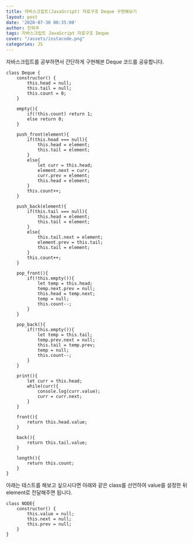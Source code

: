 ```yaml
---
title: 자바스크립트(JavaScript) 자료구조 Deque 구현해보기
layout: post
date: '2020-07-30 00:35:00'
author: 진혀쿠
tags: 자바스크립트 JavaScript 자료구조 Deque
cover: "/assets/instacode.png"
categories: JS
---
```

자바스크립트를 공부하면서 간단하게 구현해본 Deque 코드를 공유합니다. 

    class Deque {
        constructor() {
            this.head = null;
            this.tail = null;
            this.count = 0;
        }

        empty(){
            if(!this.count) return 1;
            else return 0;
        }

        push_front(element){
            if(this.head === null){
                this.head = element;
                this.tail = element;
            }
            else{
                let curr = this.head;
                element.next = curr;
                curr.prev = element;
                this.head = element;
            }
            this.count++;
        }

        push_back(element){
            if(this.tail === null){
                this.head = element;
                this.tail = element;
            }
            else{
                this.tail.next = element;
                element.prev = this.tail;
                this.tail = element;
            }
            this.count++;
        }

        pop_front(){
            if(!this.empty()){
                let temp = this.head;
                temp.next.prev = null;
                this.head = temp.next;
                temp = null;
                this.count--;
            }
        }

        pop_back(){
            if(!this.empty()){
                let temp = this.tail;
                temp.prev.next = null;
                this.tail = temp.prev;
                temp = null;
                this.count--;
            }
        }

        print(){
            let curr = this.head;
            while(curr){
                console.log(curr.value);
                curr = curr.next;
            }
        }

        front(){
            return this.head.value;
        }

        back(){
            return this.tail.value;
        }

        length(){
            return this.count;
        }
    }

아래는 테스트를 해보고 싶으시다면 아래와 같은 class를 선언하여 value를 설정한 뒤 element로 전달해주면 됩니다.

    class NODE{
        constructor() {
            this.value = null;
            this.next = null;
            this.prev = null;
        }
    }
